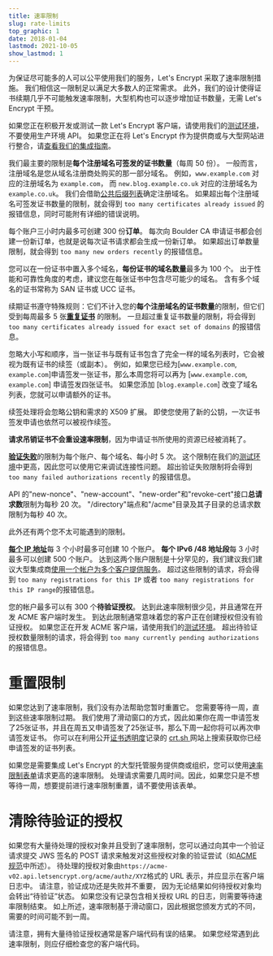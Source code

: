 ```yaml
---
title: 速率限制
slug: rate-limits
top_graphic: 1
date: 2018-01-04
lastmod: 2021-10-05
show_lastmod: 1
---
```



为保证尽可能多的人可以公平使用我们的服务，Let's Encrypt 采取了速率限制措施。 我们相信这一限制足以满足大多数人的正常需求。 此外，我们的设计使得证书续期几乎不可能触发速率限制，大型机构也可以逐步增加证书数量，无需 Let's Encrypt 干预。

如果您正在积极开发或测试一款 Let's Encrypt 客户端，请使用我们的[测试环境](/docs/staging-environment)，不要使用生产环境 API。 如果您正在将 Let's Encrypt 作为提供商或与大型网站进行整合，请[查看我们的集成指南](/docs/integration-guide)。

我们最主要的限制是<a id="certificates-per-registered-domain"></a>**每个注册域名可签发的证书数量**（每周 50 份）。 一般而言，注册域名是您从域名注册商处购买的那一部分域名。 例如，`www.example.com` 对应的注册域名为 `example.com`， 而 `new.blog.example.co.uk` 对应的注册域名为 `example.co.uk`。 我们会借助[公共后缀列表](https://publicsuffix.org)确定注册域名。 如果超出每个注册域名可签发证书数量的限制，就会得到 `too many certificates already issued` 的报错信息，同时可能附有详细的错误说明。

每个账户三小时内最多可创建 300 份<a
id="new-orders"></a>**订单**。 每次向 Boulder CA 申请证书都会创建一份新订单，也就是说每次证书请求都会生成一份新订单。 如果超出订单数量限制，就会得到 `too many new orders recently` 的报错信息。

您可以在一份证书中置入多个域名，<a id="names-per-certificate"></a>**每份证书的域名数量**最多为 100 个。 出于性能和可靠性角度的考虑，建议您在每张证书中包含尽可能少的域名。  含有多个域名的证书常称为 SAN 证书或 UCC 证书。

续期证书遵守特殊规则：它们不计入您的**每个注册域名的证书数量**的限制，但它们受到每周最多 5 张[**重复证书**](/docs/duplicate-certificate-limit) 的限制。 一旦超过重复证书数量的限制，将会得到`too many certificates already issued for exact set of domains` 的报错信息。

忽略大小写和顺序，当一张证书与既有证书包含了完全一样的域名列表时，它会被视为既有证书的续签（或副本）。  例如，如果您已经为[`www.example.com`, `example.com`]申请签发一张证书，那么本周您将可以再为 [`www.example.com`, `example.com`] 申请签发四张证书。 如果您添加 [`blog.example.com`] 改变了域名列表，您就可以申请额外的证书。

续签处理将会忽略公钥和需求的 X509 扩展。 即使您使用了新的公钥，一次证书签发申请也依然可以被视作续签。

**请求吊销证书不会重设速率限制**，因为申请证书所使用的资源已经被消耗了。

<a id="failed-validations"></a>[**验证失败**](/docs/failed-validation-limit)的限制为每个账户、每个域名、每小时 5 次。 这个限制在我们的[测试环境](/docs/staging-environment)中更高，因此您可以使用它来调试连接性问题。 超出验证失败限制将会得到 `too many failed authorizations recently` 的报错信息。

API 的"new-nonce"、"new-account"、"new-order"和"revoke-cert"接口<a
id="overall-requests"></a>**总请求数**限制为每秒 20 次。 "/directory"端点和"/acme"目录及其子目录的总请求数限制为每秒 40 次。

此外还有两个您不太可能遇到的限制。

<a id="accounts-per-ip-address"></a>[**每个 IP 地址**](/docs/too-many-registrations-for-this-ip)每 3 个小时最多可创建 10 个账户。 **每个 IPv6 /48 地址段**每 3 小时最多可以创建 500 个账户。 达到这两个账户限制是十分罕见的，我们建议我们建议大型集成商[使用一个帐户为多个客户提供服务](/docs/integration-guide)。 超过这些限制的请求，将会得到 `too many registrations for this IP` 或者 `too many registrations for this IP range`的报错信息。

您的帐户最多可以有 300 个<a id="pending-authorizations"></a>**待验证授权**。 达到此速率限制很少见，并且通常在开发 ACME 客户端时发生。 到达此限制通常意味着您的客户正在创建授权但没有验证授权。 如果您正在开发 ACME 客户端，请使用我们的[测试环境](/docs/staging-environment)。 超出待验证授权数量限制的请求，将会得到 `too many currently pending authorizations`的报错信息。

# <a id="overrides"></a>重置限制

如果您达到了速率限制，我们没有办法帮助您暂时重置它。 您需要等待一周，直到这些速率限制过期。 我们使用了滑动窗口的方式，因此如果你在周一申请签发了25张证书，并且在周五又申请签发了25张证书，那么下周一起你将可以再次申请签发证书。 你可以在利用公开[证书透明度](https://www.certificate-transparency.org)记录的 [ crt.sh ](https://crt.sh) 网站上搜索获取你已经申请签发的证书列表。

如果您是需要集成 Let's Encrypt 的大型托管服务提供商或组织，您可以使用[速率限制表单](https://isrg.formstack.com/forms/rate_limit_adjustment_request)请求更高的速率限制。 处理请求需要几周时间。因此，如果您只是不想等待一周，想要提前进行速率限制重置，请不要使用该表单。

# <a id="clearing-pending"></a>清除待验证的授权

如果您有大量待处理的授权对象并且受到了速率限制，您可以通过向其中一个验证请求提交 JWS 签名的 POST 请求来触发对这些授权对象的验证尝试（如[ACME 规范](https://tools.ietf.org/html/rfc8555#section-7.5.1)中所述）。 待处理的授权对象由`https://acme-v02.api.letsencrypt.org/acme/authz/XYZ`格式的 URL 表示，并应显示在客户端日志中。 请注意，验证成功还是失败并不重要， 因为无论结果如何待授权对象均会转出“待验证”状态。 如果您没有记录包含相关授权 URL 的日志，则需要等待速率限制结束。 如上所述，速率限制基于滑动窗口，因此根据您颁发方式的不同，需要的时间可能不到一周。

请注意，拥有大量待验证授权通常是客户端代码有误的结果。 如果您经常遇到此速率限制，则应仔细检查您的客户端代码。

